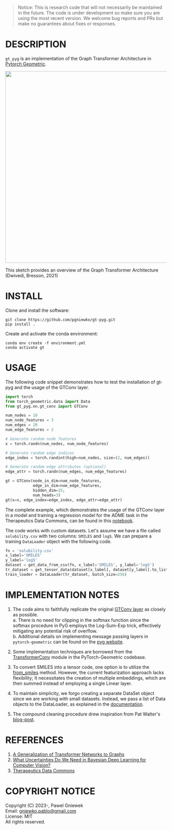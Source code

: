>Notice: This is research code that will not necessarily be maintained in the future.
>The code is under development so make sure you are using the most recent version.
>We welcome bug reports and PRs but make no guarantees about fixes or responses.

DESCRIPTION
===========
```gt_pyg``` is an implementation of the Graph Transformer Architecture in [Pytorch Geometric](https://pytorch-geometric.readthedocs.io/en/latest/).

<p align="center"><img src="./assets/gt_v0.5.png" width="600"></p>
This sketch provides an overview of the Graph Transformer Architecture (Dwivedi, Bresson, 2021)


INSTALL
=======

Clone and install the software:
```
git clone https://github.com/pgniewko/gt-pyg.git
pip install .
```

Create and activate the conda environment:
    
```
conda env create -f environment.yml
conda activate gt
```


USAGE
=====

The following code snippet demonstrates how to test the installation of gt-pyg and the usage of the GTConv layer.

```python
import torch
from torch_geometric.data import Data
from gt_pyg.nn.gt_conv import GTConv

num_nodes = 10
num_node_features = 3
num_edges = 20
num_edge_features = 2

# Generate random node features
x = torch.randn(num_nodes, num_node_features)

# Generate random edge indices
edge_index = torch.randint(high=num_nodes, size=(2, num_edges))

# Generate random edge attributes (optional)
edge_attr = torch.randn(num_edges, num_edge_features)

gt = GTConv(node_in_dim=num_node_features, 
            edge_in_dim=num_edge_features,
            hidden_dim=15, 
            num_heads=3)
gt(x=x, edge_index=edge_index, edge_attr=edge_attr)
```

The complete example, which demonstrates the usage of the GTConv layer in a model and training a regression model for the ADME task in the Therapeutics Data Commons, can be found in this [notebook](https://github.com/pgniewko/gt-pyg/blob/main/nbs/GT-TDC-ADME.ipynb).


The code works with custom datasets. Let's assume we have a file called `solubility.csv` with two columns: `SMILES` and `logS`. We can prepare a training `DataLoader` object with the following code.
```python
fn = 'solubility.csv'
x_label='SMILES'
y_label='logS'
dataset = get_data_from_csv(fn, x_label='SMILES', y_label='logS')
tr_dataset = get_tensor_data(dataset[x_label], dataset[y_label].to_list(), pe_dim=6)
train_loader = DataLoader(tr_dataset, batch_size=256)
```

IMPLEMENTATION NOTES
====================

1. The code aims to faithfully replicate the original [GTConv layer](https://github.com/xbresson/CS6208_2023/blob/main/codes/labs_lecture07/03_graph_transformers_regression_exercise.ipynb) as closely as possible.                      
  a. There is no need for clipping in the softmax function since the softmax procedure in PyG employs the Log-Sum-Exp trick, effectively mitigating any potential risk of overflow.                    
  b. Additional details on implementing message passing layers in `pytorch-geometric` can be found on the [pyg website](https://pytorch-geometric.readthedocs.io/en/latest/notes/create_gnn.html).               

2. Some implementation techniques are borrowed from the [TransformerConv](https://github.com/pyg-team/pytorch_geometric/blob/master/torch_geometric/nn/conv/transformer_conv.py) module in the PyTorch-Geometric codebase.

3. To convert SMILES into a tensor code, one option is to utilize the [from_smiles](https://pytorch-geometric.readthedocs.io/en/latest/modules/utils.html#torch_geometric.utils.from_smiles) method. However, the current featurization approach lacks flexibility; It necessitates the creation of multiple embeddings, which are then summed instead of employing a single Linear layer.

4. To maintain simplicity, we forgo creating a separate DataSet object since we are working with small datasets. Instead, we pass a list of Data objects to the DataLoader, as explained in the [documentation](https://pytorch-geometric.readthedocs.io/en/latest/tutorial/create_dataset.html).

5. The compound cleaning procedure drew inspiration from Pat Walter's [blog-post](https://practicalcheminformatics.blogspot.com/2023/06/getting-real-with-molecular-property.html).


REFERENCES
==========
1. [A Generalization of Transformer Networks to Graphs](https://arxiv.org/abs/2012.09699)
2. [What Uncertainties Do We Need in Bayesian Deep Learning for Computer Vision?](https://arxiv.org/abs/1703.04977)
3. [Therapeutics Data Commons](https://arxiv.org/abs/2102.09548)


COPYRIGHT NOTICE
================
Copyright (C) 2023-, Pawel Gniewek                 
Email: gniewko.pablo@gmail.com                          
License: MIT                      
All rights reserved.                     
